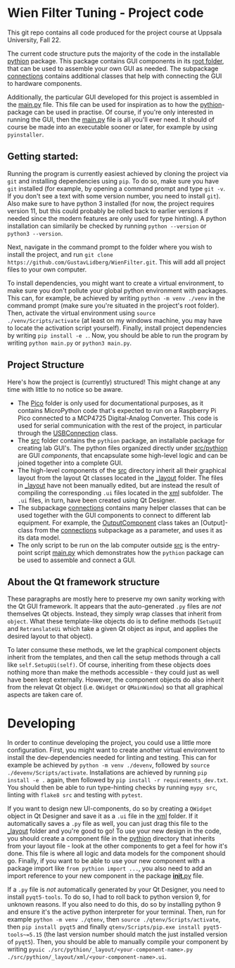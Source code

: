 # Wien Filter Tuning - Project code
This git repo contains all code produced for the project course at Uppsala University, Fall 22.

The current code structure puts the majority of the code in the installable [pythion](pythion) package. This package contains GUI components in its [root folder](src/pythion/), that can be used to assemble your own GUI as needed. The subpackage [connections](src/pythion/_connections) contains additional classes that help with connecting the GUI to hardware components. 

Additionally, the particular GUI developed for this project is assembled in the [main.py](main.py) file. This file can be used for inspiration as to how the [pythion](src/pythion/)-package can be used in practise. Of course, if you're only interested in running the GUI, then the [main.py](main.py) file is all you'll ever need. It should of course be made into an executable sooner or later, for example by using `pyinstaller`.

## Getting started:
Running the program is currently easiest achieved by cloning the project via `git` and installing dependencies using `pip`. To do so, make sure you have `git` installed (for example, by opening a command prompt and type `git -v`. If you don't see a text with some version number, you need to install `git`). Also make sure to have python 3 installed (for now, the project requires version 11, but this could probably be rolled back to earlier versions if needed since the modern features are only used for type hinting). A python installation can similarily be checked by running `python --version` or `python3 --version`.

Next, navigate in the command prompt to the folder where you wish to install the project, and run `git clone https://github.com/GustavLidberg/WienFilter.git`. This will add all project files to your own computer.

To install dependencies, you might want to create a virtual environment, to make sure you don't pollute your global python environment with packages. This can, for example, be achieved by writing `python -m venv ./venv` in the command prompt (make sure you're situated in the project's root folder). Then, activate the virtual environment using `source ./venv/Scripts/activate` (at least on my windows machine, you may have to locate the activation script yourself). Finally, install project dependencies by writing `pip install -e .`. Now, you should be able to run the program by writing `python main.py` or `python3 main.py`.

## Project Structure
Here's how the project is (currently) structured! This might change at any time with little to no notice so be aware.
- The [Pico](Pico/) folder is only used for documentational purposes, as it contains MicroPython code that's expected to run on a Raspberry Pi Pico connected to a MCP4725 Digital-Analog Converter. This code is used for serial communication with the rest of the project, in particular through the [USBConnection](src/_connections/usb.py) class.
- The [src](src/) folder contains the `pythion` package, an installable package for creating lab GUI's. The python files organized directly under [src/pythion](src/pythion/) are GUI *components*, that encapsulate some high-level logic and can be joined together into a complete GUI. 
- The high-level components of the [src](src) directory inherit all their graphical layout from the layout Qt classes located in the [_layout](src/_layout/) folder. The files in [_layout](src/_layout/) have not been manually edited, but are instead the result of compiling the corresponding `.ui` files located in the [xml](src/_layout/xml/) subfolder. The `.ui` files, in turn, have been created using Qt Designer.
- The subpackage [connections](src/_connections) contains many helper classes that can be used together with the GUI components to connect to different lab equipment. For example, the [OutputComponent](src/output_component.py) class takes an [Output]-class from the [connections](src/_connections) subpackage as a parameter, and uses it as its data model.
- The only script to be run on the lab computer outside [src](src/) is the entry-point script [main.py](main.py) which demonstrates how the `pythion` package can be used to assemble and connect a GUI.

## About the Qt framework structure
These paragraphs are mostly here to preserve my own sanity working with the Qt GUI framework. It appears that the auto-generated `.py` files are *not* themselves Qt objects. Instead, they simply wrap classes that inherit from `object`. What these template-like objects do is to define methods (`SetupUI` and `RetranslateUi` which take a given Qt object as input, and applies the desired layout to that object).

To later consume these methods, we let the graphical component objects inherit from the templates, and then call the setup methods through a call like `self.SetupUi(self)`. Of course, inheriting from these objects does nothing more than make the methods accessible - they could just as well have been kept externally. However, the component objects do also inherit from the relevat Qt object (i.e. `QWidget` or `QMainWindow`) so that all graphical aspects are taken care of.

# Developing
In order to continue developing the project, you could use a little more configuration. First, you might want to create another virtual environvent to install the dev-dependencies needed for linting and testing. This can for example be achieved by `python -m venv ./devenv`, followed by `source ./devenv/Scripts/activate`. Installations are achieved by running `pip install -e .` again, then followed by `pip install -r requirements_dev.txt`. You should then be able to run type-hinting checks by running `mypy src`, linting with `flake8 src` and testing with `pytest`.

If you want to design new UI-components, do so by creating a `QWidget` object in Qt Designer and save it as a `.ui` file in the [xml](src/pythion/_layout/xml/) folder. If it automatically saves a `.py` file as well, you can just drag this file to the [_layout](src/pythion/_layout/) folder and you're good to go! To use your new design in the code, you should create a component file in the [pythion](src/pythion/) directory that inherits from your layout file - look at the other components to get a feel for how it's done. This file is where all logic and data models for the component should go. Finally, if you want to be able to use your new component with a package import like `from pythion import ...`, you also need to add an import reference to your new component in the package [__init__.py](src/pythion/__init__.py) file. 

If a `.py` file is *not* automatically generated by your Qt Designer, you need to install `pyqt5-tools`. To do so, I had to roll back to python version 9, for unknown reasons. If you also need to do this, do so by installing python 9 and ensure it's the active python interpreter for your terminal. Then, run for example `python -m venv ./qtenv`, then `source ./qtenv/Scripts/activate`, then `pip install pyqt5` and finally `qtenv/Scripts/pip.exe install pyqt5-tools~=5.15` (the last version number should match the just installed version of `pyqt5`). Then, you should be able to manually compile your component by writing `pyuic ./src/pythion/_layout/<your-component-name>.py ./src/pythion/_layout/xml/<your-component-name>.ui`.